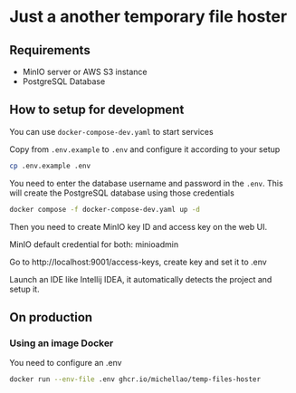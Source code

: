 # Just a another temporary file hoster

## Requirements

- MinIO server or AWS S3 instance
- PostgreSQL Database

## How to setup for development

You can use `docker-compose-dev.yaml` to start services

Copy from `.env.example` to `.env` and configure it according to your setup
```sh
cp .env.example .env
```

You need to enter the database username and password in the `.env`. This will create the PostgreSQL database using those credentials

```sh
docker compose -f docker-compose-dev.yaml up -d
```

Then you need to create MinIO key ID and access key on the web UI.

MinIO default credential for both: minioadmin

Go to http://localhost:9001/access-keys, create key and set it to .env

Launch an IDE like Intellij IDEA, it automatically detects the project and setup it.

## On production

### Using an image Docker

You need to configure an .env

```sh
docker run --env-file .env ghcr.io/michellao/temp-files-hoster
```
